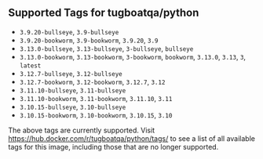 ## Supported Tags for tugboatqa/python

* `3.9.20-bullseye`, `3.9-bullseye`
* `3.9.20-bookworm`, `3.9-bookworm`, `3.9.20`, `3.9`
* `3.13.0-bullseye`, `3.13-bullseye`, `3-bullseye`, `bullseye`
* `3.13.0-bookworm`, `3.13-bookworm`, `3-bookworm`, `bookworm`, `3.13.0`, `3.13`, `3`, `latest`
* `3.12.7-bullseye`, `3.12-bullseye`
* `3.12.7-bookworm`, `3.12-bookworm`, `3.12.7`, `3.12`
* `3.11.10-bullseye`, `3.11-bullseye`
* `3.11.10-bookworm`, `3.11-bookworm`, `3.11.10`, `3.11`
* `3.10.15-bullseye`, `3.10-bullseye`
* `3.10.15-bookworm`, `3.10-bookworm`, `3.10.15`, `3.10`

The above tags are currently supported. Visit https://hub.docker.com/r/tugboatqa/python/tags/ to see a list of all available tags for this image, including those that are no longer supported.

